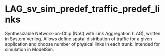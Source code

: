 LAG_sv_sim_predef_traffic_predef_links
======================================

Synthesizable Network-on-Chip (NoC) with Link Aggregation (LAG), written in System Verilog. Allows define spatial distribution of traffic for a given application and choose number of physical links in each trunk. Intended for simulation in ModelSim.
